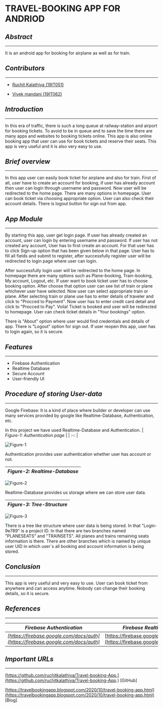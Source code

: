 # **TRAVEL-BOOKING APP FOR ANDRIOD**

## *Abstract*
---
It is an android app for booking for airplane as well as for train.

## *Contributors*
---
- [Ruchit Kalathiya (19IT051)](https://github.com/ruchitkalathiya)


- [Vivek mandani (19IT062)](https://github.com/VIVEK172001)


## *Introduction*
---
In this era of traffic, there is such a long queue at railway-station and airport for booking tickets. To avoid to be in queue and to save the time there are many apps and websites to booking tickets online. This app is also online booking app that user can use for book tickets and reserve their seats. This app is very useful and it is also very easy to use.

## *Brief overview*
---
In this app user can easily book ticket for airplane and also for train. First of all, user have to create an account for booking, if user has already account then user can login through username and password. Now user will be redirected to the home page. There are many options in homepage. User can book ticket via choosing appropriate option. User can also check their account details. There is logout button for sign out from app.

## *App Module*
---
By starting this app, user get login page. If user has already created an account, user can login by entering username and password. If user has not created any account, User has to first create an account. For that user has to click Sign-up option that has been given below in that page. User has to fill all fields and submit to register, after successfully register user will be redirected to login page where user can login.

After successfully login user will be redirected to the home page. In homepage there are many options such as Plane-booking, Train-booking, My account, Logout, etc. If user want to book ticket user has to choose booking option. After choose that option user can see list of train or plane whichever user have selected. Now user can select appropriate train or plane. After selecting train or plane use has to enter details of traveler and click to &quot;Procced to Payment&quot;. Now user has to enter credit card detail and click to &quot;Procced to Pay&quot;. Voila! Ticket is booked and user will be redirected to homepage. User can check ticket details in &quot;Your bookings&quot; option.

There is &quot;About&quot; option where user would find credentials and details of app. There is &quot;Logout&quot; option for sign out. If user reopen this app, user has to login again, so it is secure.

## *Features*
---
- Firebase Authentication
- Realtime Database
- Secure Account
- User-friendly UI

## *Procedure of storing User-data*
---
Google Firebase: It is a kind of place where builder or developer can use many services provided by google like Realtime-Database, Authentication, etc.

In this project we have used Realtime-Database and Authentication.
| _Figure-1: Authentication page_ |
| :-: |

![Figure-1](https://github.com/ruchitkalathiya/Travel-booking-App./blob/master/images/f-a.jpg)

Authentication provides user authentication whether user has account or not.


| _Figure-2: Realtime-Database_ |
| --- |

![Figure-2](https://github.com/ruchitkalathiya/Travel-booking-App./blob/master/images/f-b.jpg)

Realtime-Database provides us storage where we can store user data.

| _Figure-3: Tree-Structure_ |
| --- |

![Figure-3](https://github.com/ruchitkalathiya/Travel-booking-App./blob/master/images/f-c.jpg)

There is a tree like structure where user data is being stored. In that &quot;Login-9e789&quot; is a project ID. In that there are two branches named &quot;PLANESEATS&quot; and &quot;TRAINSETS&quot;. All planes and trains remaining seats information is there. There are other branches which is named by unique user UID in which user`s all booking and account information is being stored.


## *Conclusion*
---
This app is very useful and very easy to use. User can book ticket from anywhere and can access anytime. Nobody can change their booking details, so it is secure.

## *References*
---
| _Firebase Authentication_ | _Firebase Realtime Database_ |
|:-:|:-:|
| _[https://firebase.google.com/docs/auth](https://firebase.google.com/docs/auth)_ | [https://firebase.google.com/docs/database](https://firebase.google.com/docs/database) |

## *Important URLs*
---
[https://github.com/ruchitkalathiya/Travel-booking-App.](https://github.com/ruchitkalathiya/Travel-booking-App.) [GitHub]

[https://travelbookingapp.blogspot.com/2020/10/travel-booking-app.html](https://travelbookingapp.blogspot.com/2020/10/travel-booking-app.html) [Blog]
